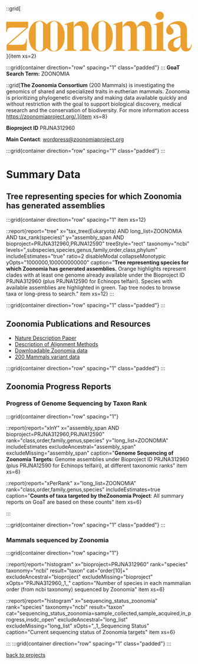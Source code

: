 
::grid[![GoaT](/static/images/zoonomia-logo.svg)]{item xs=2}


:::grid{container direction="row" spacing="1" class="padded"}
:::
**GoaT Search Term:** ZOONOMIA


::grid[**The Zoonomia Consortium** (200 Mammals) is investigating the genomics of shared and specialized traits in eutherian mammals. Zoonomia is prioritizing phylogenetic diversity and making data available quickly and without restriction with the goal to support biological discovery, medical research and the conservation of biodiversity. For more information access https://zoonomiaproject.org/.]{item xs=8}

**Bioproject ID** PRJNA312960

**Main Contact**: wordpress@zoonomiaproject.org


:::grid{container direction="row" spacing="1" class="padded"}
:::
# Summary Data

## Tree representing species for which Zoonomia has generated assemblies

:::grid{container direction="row" spacing="1" item xs=12}

::report{report="tree" x="tax_tree(Eukaryota) AND long_list=ZOONOMIA AND tax_rank(species)" y="assembly_span AND bioproject=PRJNA312960,PRJNA12590" treeStyle="rect" taxonomy="ncbi" levels=",subspecies,species,genus,family,order,class,phylum" includeEstimates="true" ratio=2 disableModal collapseMonotypic yOpts="1000000,100000000000" caption="**Tree representing species for which Zoonomia has generated assemblies.** Orange highlights represent clades with at least one genome already available under the Bioproject ID PRJNA312960 (plus PRJNA12590 for Echinops telfairi). Species with available assemblies are highlighted in green. Tap tree nodes to browse taxa or long-press to search." item xs=12}
:::


:::grid{container direction="row" spacing="1" class="padded"}
:::


## Zoonomia Publications and Resources

- [Nature Description Paper](https://www.nature.com/articles/s41586-020-2876-6)
- [Description of Alignment Methods](https://www.nature.com/articles/s41586-020-2871-y)
- [Downloadable Zoonomia data](https://cglgenomics.ucsc.edu/data/cactus/)
- [200 Mammals variant data](https://www.broadinstitute.org/200-mammals-variant-data)

:::grid{container direction="row" spacing="1" class="padded"}
:::
## Zoonomia Progress Reports
### Progress of Genome Sequencing by Taxon Rank
:::grid{container direction="row" spacing="1"}

::report{report="xInY" x="assembly_span AND bioproject=PRJNA312960,PRJNA12590" rank="class,order,family,genus,species" y="long_list=ZOONOMIA" includeEstimates excludeAncestral="assembly_span" excludeMissing="assembly_span" caption="**Genome Sequencing of Zoonomia Targets:** Genome assemblies under Bioproject ID PRJNA312960 (plus PRJNA12590 for Echinops telfairi), at different taxonomic ranks" item xs=6}

::report{report="xPerRank" x="long_list=ZOONOMIA" rank="class,order,family,genus,species" includeEstimates=true caption="**Counts of taxa targeted by theZoonomia Project**: All summary reports on GoaT are based on these counts" item xs=6}

:::

:::grid{container direction="row" spacing="1" class="padded"}
:::

### Mammals sequenced by Zoonomia

:::grid{container direction="row" spacing="1"}

::report{report="histogram" x="bioproject=PRJNA312960" rank="species" taxonomy="ncbi" result="taxon" cat="order[10]+" excludeAncestral="bioproject" excludeMissing="bioproject" xOpts="PRJNA312960,,1,," caption="Number of species in each mammalian order (from ncbi taxonomy) sequenced by Zoonomia" item xs=6}


::report{report="histogram" x="sequencing_status_zoonomia" rank="species" taxonomy="ncbi" result="taxon" cat="sequencing_status_zoonomia=sample_collected,sample_acquired,in_progress,insdc_open" excludeAncestral="long_list" excludeMissing="long_list" xOpts=",,1,,Sequencing Status" caption="Current sequencing status of Zoonomia targets" item xs=6}

:::
:::grid{container direction="row" spacing="1" class="padded"}
:::



[back to projects](/projects)
